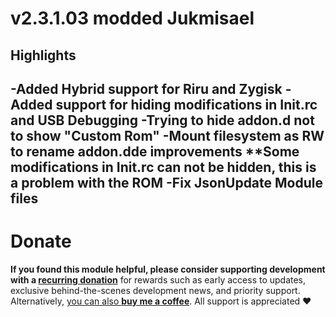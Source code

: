 # v2.3.1.03 modded Jukmisael

## Highlights

-Added Hybrid support for Riru and Zygisk
-Added support for hiding modifications in Init.rc and USB Debugging
-Trying to hide addon.d not to show "Custom Rom"
-Mount filesystem as RW to rename addon.dde improvements
**Some modifications in Init.rc can not be hidden, this is a problem with the ROM
-Fix JsonUpdate Module files
---

# Donate

**If you found this module helpful, please consider supporting development with a [recurring donation](https://patreon.com/kdrag0n)** for rewards such as early access to updates, exclusive behind-the-scenes development news, and priority support. Alternatively, [you can also **buy me a coffee**](https://paypal.me/kdrag0ndonate). All support is appreciated ❤️
